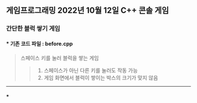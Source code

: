 ## 게임프로그래밍 2022년 10월 12일 C++ 콘솔 게임

### 간단한 블럭 쌓기 게임

#### * 기존 코드 파일 : before.cpp  
> 스페이스 키를 눌러 블럭을 쌓는 게임
> > 1. 스페이스가 아닌 다른 키를 눌러도 작동 가능  
> > 2. 게임 화면에서 블럭이 쌓이는 박스의 크기가 맞지 않음
---------------------------------------
#### *
